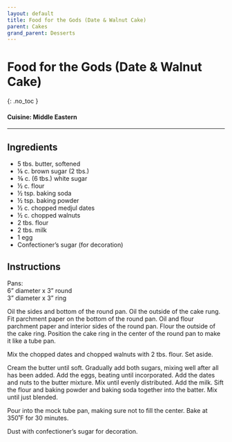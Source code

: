 ```yaml
---
layout: default
title: Food for the Gods (Date & Walnut Cake)
parent: Cakes
grand_parent: Desserts
---
```


# Food for the Gods (Date & Walnut Cake)
{: .no_toc }

#### Cuisine: Middle Eastern
---

## Ingredients
<ul>
	<li>5 tbs. butter, softened</li>
	<li>⅛ c. brown sugar (2 tbs.)</li>
	<li>⅜ c. (6 tbs.) white sugar</li>
	<li>½ c. flour</li>
	<li>½ tsp. baking soda</li>
	<li>½ tsp. baking powder</li>
	<li>½ c. chopped medjul dates</li>
	<li>½ c. chopped walnuts</li>
	<li>2 tbs. flour</li>
	<li>2 tbs. milk</li>
	<li>1 egg</li>
	<li>Confectioner’s sugar (for decoration)</li>
</ul>

## Instructions
Pans:</br>6” diameter x 3” round</br> 3” diameter x 3” ring

Oil the sides and bottom of the round pan. Oil the outside of the cake rung. Fit parchment paper on the bottom of the round pan. Oil and flour parchment paper and interior sides of the round pan. Flour the outside of the cake ring. Position the cake ring in the center of the round pan to make it like a tube pan.

Mix the chopped dates and chopped walnuts with 2 tbs. flour. Set aside.

Cream the butter until soft. Gradually add both sugars, mixing well after all has been added. Add the eggs, beating until incorporated. Add the dates and nuts to the butter mixture. Mix until evenly distributed. Add the milk. Sift the flour and baking powder and baking soda together into the batter. Mix until just blended.

Pour into the mock tube pan, making sure not to fill the center. Bake at 350˚F for 30 minutes.

Dust with confectioner’s sugar for decoration.